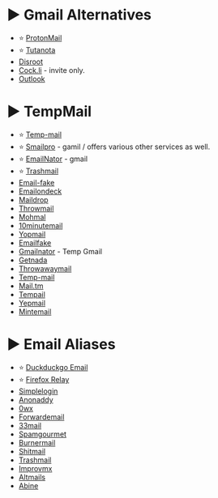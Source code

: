 # ► Gmail Alternatives

- ⭐ [ProtonMail](https://proton.me/mail)
- ⭐ [Tutanota](https://tutanota.com/)
- [Disroot](https://disroot.org/en)
- [Cock.li](https://cock.li/) - invite only.
- [Outlook](https://outlook.live.com/owa/)

# ► TempMail

- ⭐ [Temp-mail](https://www.temp-mail.org/)
- ⭐ [Smailpro](https://www.smailpro.com/) - gamil / offers various other services as well.
- ⭐ [EmailNator](https://www.emailnator.com/) - gmail
- ⭐ [Trashmail](https://trashmail.com/)
- [Email-fake](https://email-fake.com/)
- [Emailondeck](https://www.emailondeck.com/)
- [Maildrop](https://www.maildrop.cc/)
- [Throwmail](https://www.throwmail.cc/)
- [Mohmal](https://www.mohmal.com/en)
- [10minutemail](https://www.10minutemail.com/)
- [Yopmail](https://www.yopmail.com/)
- [Emailfake](https://www.emailfake.com/)
- [Gmailnator](https://gmailnator.com/) - Temp Gmail
- [Getnada](https://getnada.com/)
- [Throwawaymail](https://www.throwawaymail.com/en)
- [Temp-mail](https://temp-mail.io/en)
- [Mail.tm](https://mail.tm/en/)
- [Tempail](https://tempail.com/en/)
- [Yepmail](https://yepmail.co/)
- [Mintemail](https://www.mintemail.com/)

# ► Email Aliases

- ⭐ [Duckduckgo Email](https://duckduckgo.com/email/)
- ⭐ [Firefox Relay](https://relay.firefox.com/)
- [Simplelogin](https://simplelogin.io/)
- [Anonaddy](https://anonaddy.com/)
- [0wx](https://www.0wx.org/0wx/?show=email)
- [Forwardemail](https://forwardemail.net/en)
- [33mail](https://www.33mail.com/)
- [Spamgourmet](https://www.spamgourmet.com/index.pl)
- [Burnermail](https://burnermail.io/)
- [Shitmail](https://www.shitmail.org/)
- [Trashmail](https://trashmail.com/)
- [Improvmx](https://improvmx.com/)
- [Altmails](https://altmails.com/)
- [Abine](https://abine.com/)
